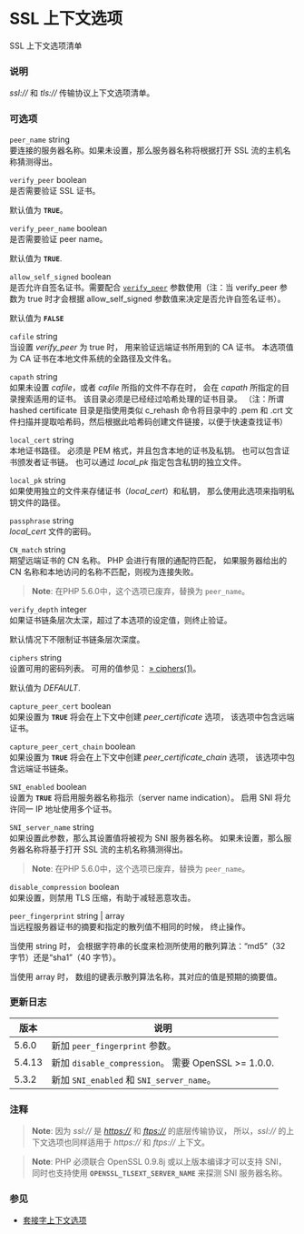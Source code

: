 SSL 上下文选项
==============

SSL 上下文选项清单

### 说明

*ssl://* 和 *tls://* 传输协议上下文选项清单。

### 可选项

`peer_name` <span class="type">string</span>  
要连接的服务器名称。如果未设置，那么服务器名称将根据打开 SSL
流的主机名称猜测得出。

`verify_peer` <span class="type">boolean</span>  
是否需要验证 SSL 证书。

默认值为 **`TRUE`**。

`verify_peer_name` <span class="type">boolean</span>  
是否需要验证 peer name。

默认值为 **`TRUE`**.

`allow_self_signed` <span class="type">boolean</span>  
是否允许自签名证书。需要配合
<a href="/context/ssl.html#context.ssl.verify-peer" class="link"><code class="parameter">verify_peer</code></a>
参数使用（注：当 verify\_peer 参数为 true 时才会根据 allow\_self\_signed
参数值来决定是否允许自签名证书）。

默认值为 **`FALSE`**

`cafile` <span class="type">string</span>  
当设置 *verify\_peer* 为 true 时， 用来验证远端证书所用到的 CA 证书。
本选项值为 CA 证书在本地文件系统的全路径及文件名。

`capath` <span class="type">string</span>  
如果未设置 *cafile*，或者 *cafile* 所指的文件不存在时， 会在 *capath*
所指定的目录搜索适用的证书。 该目录必须是已经经过哈希处理的证书目录。
（注：所谓 hashed certificate 目录是指使用类似 c\_rehash 命令将目录中的
.pem 和 .crt
文件扫描并提取哈希码，然后根据此哈希码创建文件链接，以便于快速查找证书）

`local_cert` <span class="type">string</span>  
本地证书路径。 必须是 PEM 格式，并且包含本地的证书及私钥。
也可以包含证书颁发者证书链。 也可以通过 *local\_pk*
指定包含私钥的独立文件。

`local_pk` <span class="type">string</span>  
如果使用独立的文件来存储证书（*local\_cert*）和私钥，
那么使用此选项来指明私钥文件的路径。

`passphrase` <span class="type">string</span>  
*local\_cert* 文件的密码。

`CN_match` <span class="type">string</span>  
期望远端证书的 CN 名称。 PHP 会进行有限的通配符匹配， 如果服务器给出的
CN 名称和本地访问的名称不匹配，则视为连接失败。

> **Note**: <span class="simpara"> 在PHP 5.6.0中，这个选项已废弃，替换为
> `peer_name`。 </span>

`verify_depth` <span class="type">integer</span>  
如果证书链条层次太深，超过了本选项的设定值，则终止验证。

默认情况下不限制证书链条层次深度。

`ciphers` <span class="type">string</span>  
设置可用的密码列表。 可用的值参见：
<a href="https://www.openssl.org/docs/manmaster/man1/ciphers.html#CIPHER-LIST-FORMAT" class="link external">» ciphers(1)</a>。

默认值为 *DEFAULT*.

`capture_peer_cert` <span class="type">boolean</span>  
如果设置为 **`TRUE`** 将会在上下文中创建 *peer\_certificate* 选项，
该选项中包含远端证书。

`capture_peer_cert_chain` <span class="type">boolean</span>  
如果设置为 **`TRUE`** 将会在上下文中创建 *peer\_certificate\_chain*
选项， 该选项中包含远端证书链条。

`SNI_enabled` <span class="type">boolean</span>  
设置为 **`TRUE`** 将启用服务器名称指示（server name indication）。 启用
SNI 将允许同一 IP 地址使用多个证书。

`SNI_server_name` <span class="type">string</span>  
如果设置此参数，那么其设置值将被视为 SNI 服务器名称。
如果未设置，那么服务器名称将基于打开 SSL 流的主机名称猜测得出。

> **Note**: <span class="simpara"> 在PHP 5.6.0中，这个选项已废弃，替换为
> `peer_name`。 </span>

`disable_compression` <span class="type">boolean</span>  
如果设置，则禁用 TLS 压缩，有助于减轻恶意攻击。

`peer_fingerprint` <span class="type">string</span> \| <span class="type">array</span>  
当远程服务器证书的摘要和指定的散列值不相同的时候， 终止操作。

当使用 <span class="type">string</span> 时，
会根据字符串的长度来检测所使用的散列算法：“md5”（32 字节）还是“sha1”（40
字节）。

当使用 <span class="type">array</span> 时，
数组的键表示散列算法名称，其对应的值是预期的摘要值。

### 更新日志

| 版本   | 说明                                                 |
|--------|------------------------------------------------------|
| 5.6.0  | 新加 `peer_fingerprint` 参数。                       |
| 5.4.13 | 新加 `disable_compression`。 需要 OpenSSL \>= 1.0.0. |
| 5.3.2  | 新加 `SNI_enabled` 和 `SNI_server_name`。            |

### 注释

> **Note**: <span class="simpara"> 因为 *ssl://* 是
> <a href="/wrappers/http.html" class="link"><em>https://</em></a> 和
> <a href="/wrappers/ftp.html" class="link"><em>ftps://</em></a>
> 的底层传输协议， 所以，*ssl://* 的上下文选项也同样适用于 *https://* 和
> *ftps://* 上下文。 </span>

> **Note**: <span class="simpara"> PHP 必须联合 OpenSSL 0.9.8j
> 或以上版本编译才可以支持 SNI， 同时也支持使用
> **`OPENSSL_TLSEXT_SERVER_NAME`** 来探测 SNI 服务器名称。 </span>

### 参见

-   <a href="/context/socket.html" class="xref">套接字上下文选项</a>
